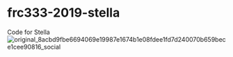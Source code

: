 # frc333-2019-stella
Code for Stella
![original_8acbd9fbe6694069e19987e1674b1e08fdee1fd7d240070b659bece1cee90816_social](https://user-images.githubusercontent.com/54345350/111354191-6b492100-865c-11eb-9ae5-d625da585d7b.jpeg)
